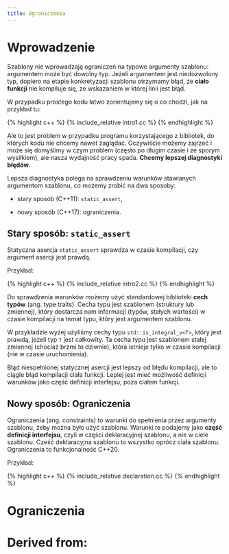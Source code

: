 ```yaml
---
title: Ograniczenia
---
```


# Wprowadzenie

Szablony nie wprowadzają ograniczeń na typowe argumenty szablonu:
argumentem może być dowolny typ.  Jeżeli argumentem jest niedozwolony
typ, dopiero na etapie konkretyzacji szablonu otrzymamy błąd, że
**ciało funkcji** nie kompiluje się, ze wskazaniem w której linii jest
błąd.

W przypadku prostego kodu łatwo zorientujemy się o co chodzi, jak na
przykład tu:

{% highlight c++ %}
{% include_relative intro1.cc %}
{% endhighlight %}

Ale to jest problem w przypadku programu korzystającego z bibliotek,
do których kodu nie chcemy nawet zaglądać.  Oczywiście możemy zajrzeć
i może się domyślimy w czym problem (często po długim czasie i ze
sporym wysiłkiem), ale nasza wydajność pracy spada.  **Chcemy lepszej
diagnostyki błędów.**

Lepsza diagnostyka polega na sprawdzeniu warunków stawianych
argumentom szablonu, co możemy zrobić na dwa sposoby:

* stary sposób (C++11): `static_assert`,

* nowy sposób (C++17): ograniczenia.

## Stary sposób: `static_assert`

Statyczna asercja `static_assert` sprawdza w czasie kompilacji, czy
argument asercji jest prawdą.

Przykład:

{% highlight c++ %}
{% include_relative intro2.cc %}
{% endhighlight %}

Do sprawdzenia warunków możemy użyć standardowej biblioteki **cech
typów** (ang. type traits).  Cecha typu jest szablonem (struktury lub
zmiennej), który dostarcza nam informacji (typów, stałych wartości) w
czasie kompilacji na temat typu, który jest argumentem szablonu.

W przykładzie wyżej użyliśmy cechy typu `std::is_integral_v<T>`, który
jest prawdą, jeżeli typ `T` jest całkowity.  Ta cecha typu jest
szablonem stałej zmiennej (chociaż brzmi to dziwnie), która istnieje
tylko w czasie kompilacji (nie w czasie uruchomienia).

Błąd niespełnionej statycznej asercji jest lepszy od błędu kompilacji,
ale to ciągle błąd kompilacji ciała funkcji.  Lepiej jest mieć
możliwość definicji warunków jako część definicji interfejsu, poza
ciałem funkcji.

## Nowy sposób: Ograniczenia

Ograniczenia (ang. constraints) to warunki do spełnienia przez
argumenty szablonu, żeby można było użyć szablonu.  Warunki te
podajemy jako **część definicji interfejsu**, czyli w części
deklaracyjnej szablonu, a nie w ciele szablonu.  Cześć deklaracyjna
szablonu to wszystko oprócz ciała szablonu.  Ograniczenia to
funkcjonalność C++20.

Przykład:

{% highlight c++ %}
{% include_relative declaration.cc %}
{% endhighlight %}

# Ograniczenia

# Derived from:
